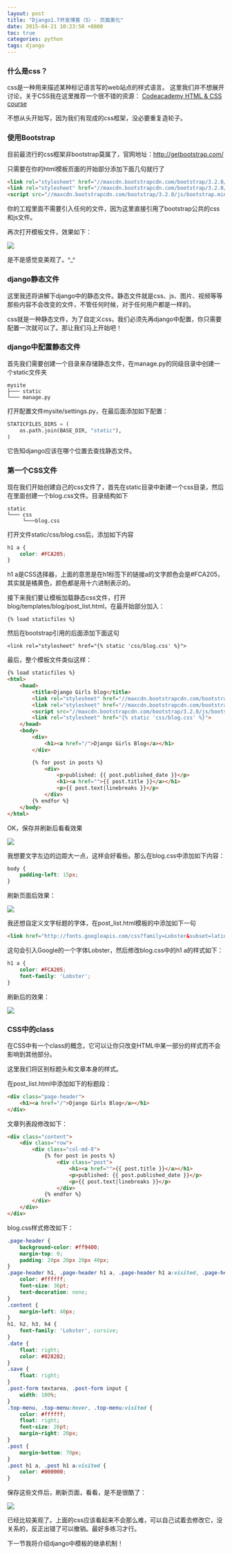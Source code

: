 ```yaml
---
layout: post
title: "Django1.7开发博客（5）- 页面美化"
date: 2015-04-21 10:23:50 +0800
toc: true
categories: python
tags: django
---
```


### 什么是css？
css是一种用来描述某种标记语言写的web站点的样式语言。
这里我们并不想展开讨论，关于CSS我在这里推荐一个很不错的资源： [Codeacademy HTML & CSS course][]

不想从头开始写，因为我们有现成的css框架，没必要重复造轮子。

### 使用Bootstrap
目前最流行的css框架非bootstrap莫属了，官网地址：<http://getbootstrap.com/>

只需要在你的html模板页面的开始部分添加下面几句就行了

``` html
<link rel="stylesheet" href="//maxcdn.bootstrapcdn.com/bootstrap/3.2.0/css/bootstrap.min.css">
<link rel="stylesheet" href="//maxcdn.bootstrapcdn.com/bootstrap/3.2.0/css/bootstrap-theme.min.css">
<script src="//maxcdn.bootstrapcdn.com/bootstrap/3.2.0/js/bootstrap.min.js"></script>
```

你的工程里面不需要引入任何的文件，因为这里直接引用了bootstrap公共的css和js文件。<!--more-->

再次打开模板文件，效果如下：

![](http://yidaospace.qiniudn.com/dj011.jpg)

是不是感觉变美观了。^_^

### django静态文件
这里我还将讲解下django中的静态文件。静态文件就是css、js、图片、视频等等那些内容不会改变的文件，不管任何时候，对于任何用户都是一样的。

css就是一种静态文件，为了自定义css，我们必须先再django中配置，你只需要配置一次就可以了。那让我们马上开始吧！

### django中配置静态文件
首先我们需要创建一个目录来存储静态文件，在manage.py的同级目录中创建一个static文件夹
```
mysite
├─── static
└─── manage.py
```

打开配置文件mysite/settings.py，在最后面添加如下配置：

``` python
STATICFILES_DIRS = (
    os.path.join(BASE_DIR, "static"),
)
```
它告知django应该在哪个位置去查找静态文件。

### 第一个CSS文件
现在我们开始创建自己的css文件了，首先在static目录中新建一个css目录，然后在里面创建一个blog.css文件。目录结构如下
```
static
└─── css
     └───blog.css
```

打开文件static/css/blog.css后，添加如下内容

``` css
h1 a {
    color: #FCA205;
}
```
h1 a是CSS选择器，上面的意思是在h1标签下的链接a的文字颜色会是#FCA205，其实就是橘黄色，颜色都是用十六进制表示的。

接下来我们要让模板加载静态css文件，打开blog/templates/blog/post_list.html，在最开始部分加入：
```
{% load staticfiles %}
```

然后在bootstrap引用的后面添加下面这句
```
<link rel="stylesheet" href="{% static 'css/blog.css' %}">
```
最后，整个模板文件类似这样：
``` html
{% load staticfiles %}
<html>
    <head>
        <title>Django Girls blog</title>
        <link rel="stylesheet" href="//maxcdn.bootstrapcdn.com/bootstrap/3.2.0/css/bootstrap.min.css">
        <link rel="stylesheet" href="//maxcdn.bootstrapcdn.com/bootstrap/3.2.0/css/bootstrap-theme.min.css">
        <script src="//maxcdn.bootstrapcdn.com/bootstrap/3.2.0/js/bootstrap.min.js"></script>
        <link rel="stylesheet" href="{% static 'css/blog.css' %}">
    </head>
    <body>
        <div>
            <h1><a href="/">Django Girls Blog</a></h1>
        </div>

        {% for post in posts %}
            <div>
                <p>published: {{ post.published_date }}</p>
                <h1><a href="">{{ post.title }}</a></h1>
                <p>{{ post.text|linebreaks }}</p>
            </div>
        {% endfor %}
    </body>
</html>
```

OK，保存并刷新后看看效果

![](http://yidaospace.qiniudn.com/dj012.jpg)

我想要文字左边的边距大一点，这样会好看些。那么在blog.css中添加如下内容：

``` css
body {
    padding-left: 15px;
}
```
刷新页面后效果：

![](http://yidaospace.qiniudn.com/dj013.jpg)

我还想自定义文字标题的字体，在post_list.html模板的中添加如下一句

``` html
<link href="http://fonts.googleapis.com/css?family=Lobster&subset=latin,latin-ext" rel="stylesheet" type="text/css">
```
这句会引入Google的一个字体Lobster，然后修改blog.css中的h1 a的样式如下：

``` css
h1 a {
    color: #FCA205;
    font-family: 'Lobster';
}
```
刷新后的效果：

![](http://yidaospace.qiniudn.com/dj014.jpg)

### CSS中的class
在CSS中有一个class的概念，它可以让你只改变HTML中某一部分的样式而不会影响到其他部分。

这里我们将区别标题头和文章本身的样式。

在post_list.html中添加如下的标题段：

``` html
<div class="page-header">
    <h1><a href="/">Django Girls Blog</a></h1>
</div>
```
文章列表段修改如下：
``` html
<div class="content">
    <div class="row">
        <div class="col-md-8">
            {% for post in posts %}
                <div class="post">
                    <h1><a href="">{{ post.title }}</a></h1>
                    <p>published: {{ post.published_date }}</p>
                    <p>{{ post.text|linebreaks }}</p>
                </div>
            {% endfor %}
        </div>
    </div>
</div>
```

blog.css样式修改如下：
``` css
.page-header {
    background-color: #ff9400;
    margin-top: 0;
    padding: 20px 20px 20px 40px;
}
.page-header h1, .page-header h1 a, .page-header h1 a:visited, .page-header h1 a:active {
    color: #ffffff;
    font-size: 36pt;
    text-decoration: none;
}
.content {
    margin-left: 40px;
}
h1, h2, h3, h4 {
    font-family: 'Lobster', cursive;
}
.date {
    float: right;
    color: #828282;
}
.save {
    float: right;
}
.post-form textarea, .post-form input {
    width: 100%;
}
.top-menu, .top-menu:hover, .top-menu:visited {
    color: #ffffff;
    float: right;
    font-size: 26pt;
    margin-right: 20px;
}
.post {
    margin-bottom: 70px;
}
.post h1 a, .post h1 a:visited {
    color: #000000;
}
```
保存这些文件后，刷新页面，看看，是不是很酷了：

![](http://yidaospace.qiniudn.com/dj015.jpg)

已经比较美观了。上面的css应该看起来不会那么难，可以自己试着去修改它，没关系的，反正出错了可以撤销。最好多练习才行。

下一节我将介绍django中模板的继承机制！

[Codeacademy HTML & CSS course]: http://www.codecademy.com/tracks/web
